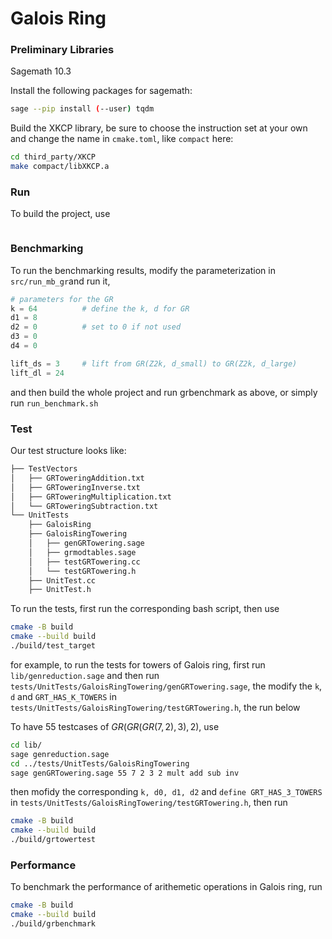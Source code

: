 # Galois Ring

### Preliminary Libraries

Sagemath 10.3

Install the following packages for sagemath:
```bash
sage --pip install (--user) tqdm
```

Build the XKCP library, be sure to choose the instruction set at your own and change the name in `cmake.toml`, like `compact` here:
```bash
cd third_party/XKCP
make compact/libXKCP.a
```


### Run
To build the project, use
```bash
```

### Benchmarking
To run the benchmarking results, modify the parameterization in `src/run_mb_gr`and run it,
```python
# parameters for the GR
k = 64          # define the k, d for GR
d1 = 8
d2 = 0          # set to 0 if not used
d3 = 0
d4 = 0

lift_ds = 3     # lift from GR(Z2k, d_small) to GR(Z2k, d_large)
lift_dl = 24    
```
and then build the whole project and run grbenchmark as above, or simply run `run_benchmark.sh`

### Test
Our test structure looks like:

```bash
├── TestVectors
│   ├── GRToweringAddition.txt
│   ├── GRToweringInverse.txt
│   ├── GRToweringMultiplication.txt
│   └── GRToweringSubtraction.txt
└── UnitTests
    ├── GaloisRing
    ├── GaloisRingTowering
    │   ├── genGRTowering.sage
    │   ├── grmodtables.sage
    │   ├── testGRTowering.cc
    │   └── testGRTowering.h
    ├── UnitTest.cc
    ├── UnitTest.h
```



To run the tests, first run the corresponding bash script, then use 

```bash
cmake -B build 
cmake --build build
./build/test_target 
```
for example, to run the tests for towers of Galois ring, first run `lib/genreduction.sage` and then run `tests/UnitTests/GaloisRingTowering/genGRTowering.sage`, the modify the `k`, `d` and `GRT_HAS_K_TOWERS` in `tests/UnitTests/GaloisRingTowering/testGRTowering.h`, the run below

To have $55$ testcases of $GR(GR(GR(7,2),3),2)$, use
 ```bash
cd lib/
sage genreduction.sage
cd ../tests/UnitTests/GaloisRingTowering
sage genGRTowering.sage 55 7 2 3 2 mult add sub inv
 ```
then mofidy the corresponding `k, d0, d1, d2` and `define GRT_HAS_3_TOWERS` in `tests/UnitTests/GaloisRingTowering/testGRTowering.h`, then run 
```bash
cmake -B build 
cmake --build build
./build/grtowertest
```
### Performance
To benchmark the performance of arithemetic operations in Galois ring, run
```bash
cmake -B build 
cmake --build build
./build/grbenchmark
```